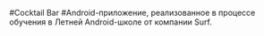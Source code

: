 #Cocktail Bar
#Android-приложение, реализованное в процессе обучения в Летней Android-школе от компании Surf.
